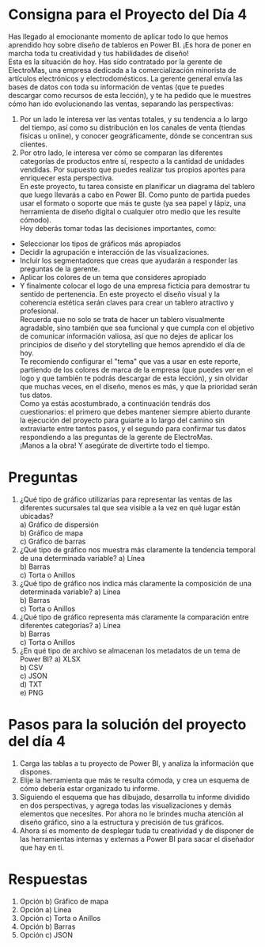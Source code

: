 # Consigna para el Proyecto del Día 4
Has llegado al emocionante momento de aplicar todo lo que hemos aprendido hoy sobre diseño de tableros en Power BI. ¡Es hora de poner en marcha toda tu creatividad y tus habilidades de diseño!  
Esta es la situación de hoy. Has sido contratado por la gerente de ElectroMas, una empresa dedicada a la comercialización minorista de artículos electrónicos y electrodomésticos. La gerente general envía las bases de datos con toda su información de ventas (que te puedes descargar como recursos de esta lección), y te ha pedido que le muestres cómo han ido evolucionando las ventas, separando las perspectivas:
1) Por un lado le interesa ver las ventas totales, y su tendencia a lo largo del tiempo, así como su distribución en los canales de venta (tiendas físicas u online), y conocer geográficamente, dónde se concentran sus clientes.
2) Por otro lado, le interesa ver cómo se comparan las diferentes categorías de productos entre sí, respecto a la cantidad de unidades vendidas. Por supuesto que puedes realizar tus propios aportes para enriquecer esta perspectiva.  
En este proyecto, tu tarea consiste en planificar un diagrama del tablero que luego llevarás a cabo en Power BI. Como punto de partida puedes usar el formato o soporte que más te guste (ya sea papel y lápiz, una herramienta de diseño digital o cualquier otro medio que les resulte cómodo).  
Hoy deberás tomar todas las decisiones importantes, como:
* Seleccionar los tipos de gráficos más apropiados
* Decidir la agrupación e interacción de las visualizaciones.
* Incluir los segmentadores que creas que ayudarán a responder las preguntas de la gerente.
* Aplicar los colores de un tema que consideres apropiado
* Y finalmente colocar el logo de una empresa ficticia para demostrar tu sentido de pertenencia.
En este proyecto el diseño visual y la coherencia estética serán claves para crear un tablero atractivo y profesional.  
Recuerda que no solo se trata de hacer un tablero visualmente agradable, sino también que sea funcional y que cumpla con el objetivo de comunicar información valiosa, así que no dejes de aplicar los principios de diseño y del storytelling que hemos aprendido el día de hoy.  
Te recomiendo configurar el "tema" que vas a usar en este reporte, partiendo de los colores de marca de la empresa (que puedes ver en el logo y que también te podrás descargar de esta lección), y sin olvidar que muchas veces, en el diseño, menos es más, y que la prioridad serán tus datos.  
Como ya estás acostumbrado, a continuación tendrás dos cuestionarios: el primero que debes mantener siempre abierto durante la ejecución del proyecto para guiarte a lo largo del camino sin extraviarte entre tantos pasos, y el segundo para confirmar tus datos respondiendo a las preguntas de la gerente de ElectroMas.  
¡Manos a la obra! Y asegúrate de divertirte todo el tiempo.

# Preguntas
1) ¿Qué tipo de gráfico utilizarías para representar las ventas de las diferentes sucursales tal que sea visible a la vez en qué lugar están ubicadas?  
	a) Gráfico de dispersión  
	b) Gráfico de mapa  
	c) Gráfico de barras  
2) ¿Qué tipo de gráfico nos muestra más claramente la tendencia temporal de una determinada variable?
	a) Línea  
	b) Barras  
	c) Torta o Anillos  
3) ¿Qué tipo de gráfico nos indica más claramente la composición de una determinada variable?
	a) Línea  
	b) Barras  
	c) Torta o Anillos  
4) ¿Qué tipo de gráfico representa más claramente la comparación entre diferentes categorías?
	a) Línea  
	b) Barras  
	c) Torta o Anillos  
5) ¿En qué tipo de archivo se almacenan los metadatos de un tema de Power BI?
	a) XLSX  
	b) CSV  
	c) JSON  
	d) TXT  
	e) PNG  

# Pasos para la solución del proyecto del día 4
1) Carga las tablas a tu proyecto de Power BI, y analiza la información que dispones.
2) Elije la herramienta que más te resulta cómoda, y crea un esquema de cómo debería estar organizado tu informe.
3) Siguiendo el esquema que has dibujado, desarrolla tu informe dividido en dos perspectivas, y agrega todas las visualizaciones y demás elementos que necesites. Por ahora no le brindes mucha atención al diseño gráfico, sino a la estructura y precisión de tus gráficos.
4) Ahora sí es momento de desplegar tuda tu creatividad y de disponer de las herramientas internas y externas a Power BI para sacar el diseñador que hay en ti.

# Respuestas
1) Opción b) Gráfico de mapa
2) Opción a) Línea
3) Opción c) Torta o Anillos
4) Opción b) Barras
5) Opción c) JSON